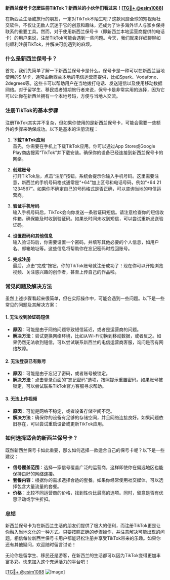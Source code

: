 **新西兰保号卡怎麽註冊TikTok？新西兰的小伙伴们看过来！[[TG💪+ @esim1088](https://t.me/s/esim1088)]**

在新西兰生活或旅行的朋友，一定对TikTok不陌生吧？这款风靡全球的短视频社交软件，不仅让无数人沉迷于它的创意和趣味，还成为了许多海外华人与家乡保持联系的重要工具。然而，对于使用新西兰保号卡（即新西兰本地运营商提供的电话卡）的用户来说，注册TikTok可能会遇到一些问题。今天，我们就来详细聊聊如何顺利注册TikTok，并解决可能遇到的麻烦。

### 什么是新西兰保号卡？

首先，我们先简单了解一下新西兰保号卡是什么。保号卡是一种可以在新西兰当地使用的SIM卡，通常由新西兰本地的电信运营商提供，比如Spark、Vodafone、2degrees等。这些卡可以帮助用户在当地拨打电话、发送短信以及使用移动数据网络。对于留学生、移民或者短期旅行者来说，保号卡是非常实用的选择，因为它可以让你在新西兰拥有一个本地号码，方便与当地人交流。

### 注册TikTok的基本步骤

注册TikTok其实并不复杂，但如果你使用的是新西兰保号卡，可能会需要一些额外的步骤来确保成功。以下是基本的注册流程：

1. **下载TikTok应用**  
   首先，你需要在手机上下载TikTok应用。你可以通过App Store或Google Play商店搜索“TikTok”并下载安装。确保你的设备已经连接到新西兰保号卡的网络。

2. **创建账号**  
   打开TikTok后，点击“注册”按钮。系统会提示你输入手机号码。这里需要注意，新西兰的手机号码格式通常是“+64”加上区号和电话号码，例如“+64 21 1234567”。如果你不确定自己的号码格式是否正确，可以咨询当地的电信运营商。

3. **验证手机号码**  
   输入手机号码后，TikTok会向你发送一条验证码短信。请注意检查你的短信收件箱，确保能及时收到验证码。如果长时间未收到短信，可以尝试重新发送验证码。

4. **设置密码和其他信息**  
   输入验证码后，你需要设置一个密码，并填写其他必要的个人信息，如用户名、邮箱地址等。这些信息将帮助你在忘记密码时找回账号。

5. **完成注册**  
   最后，点击“完成”按钮，你的TikTok账号就注册成功了！现在你可以开始浏览视频、关注感兴趣的创作者，甚至上传自己的作品啦。

### 常见问题及解决方法

虽然上述步骤看起来很简单，但在实际操作中，可能会遇到一些问题。以下是一些常见的问题及其解决方案：

#### 1. **无法收到验证码短信**
   - **原因**：可能是由于网络问题导致短信延迟，或者是运营商的问题。
   - **解决方法**：尝试更换网络环境，比如从Wi-Fi切换到移动数据，或者反之。如果仍然无法收到短信，可以尝试联系新西兰的电信运营商客服，询问是否有网络故障。

#### 2. **无法登录已有账号**
   - **原因**：可能是由于忘记了密码，或者账号被锁定。
   - **解决方法**：点击登录页面的“忘记密码”选项，按照提示重置密码。如果账号被锁定，可以尝试联系TikTok官方客服寻求帮助。

#### 3. **无法上传视频**
   - **原因**：可能是网络不稳定，或者设备存储空间不足。
   - **解决方法**：确保你的设备有足够的存储空间，并且网络连接良好。如果问题依旧存在，可以尝试重启设备或更新TikTok应用。

### 如何选择适合的新西兰保号卡？

既然新西兰保号卡如此重要，那么如何选择一款适合自己的保号卡呢？以下是一些建议：

- **信号覆盖范围**：选择一家信号覆盖广泛的运营商，这样即使你在偏远地区也能保持良好的网络连接。
- **套餐内容**：根据你的需求选择合适的套餐。如果你经常使用社交媒体，可以选择包含大量流量的套餐。
- **价格**：比较不同运营商的价格，找到性价比最高的选项。同时，留意是否有优惠活动或学生折扣。

### 总结

新西兰保号卡为在新西兰生活的朋友们提供了极大的便利，而注册TikTok更是让你融入当地文化的一种方式。只要按照正确的步骤操作，并注意解决可能出现的问题，相信每位新西兰保号卡用户都能轻松注册并享受TikTok带来的乐趣。如果你还有其他疑问，欢迎随时留言讨论！

无论你是留学生、移民还是游客，在新西兰的生活都可以因为TikTok变得更加丰富多彩。快来加入这个充满活力的平台吧！

[[TG💪+ @esim1088](https://t.me/s/esim1088) ![Image](https://i.postimg.cc/4NQfJmqS/Snipaste-2025-05-13-00-14-12.png)]